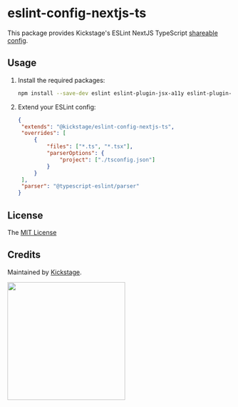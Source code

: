 # eslint-config-nextjs-ts

This package provides Kickstage's ESLint NextJS TypeScript [shareable config](https://eslint.org/docs/developer-guide/shareable-configs.html).

## Usage

1. Install the required packages:

   ```sh
   npm install --save-dev eslint eslint-plugin-jsx-a11y eslint-plugin-react eslint-plugin-react-hooks eslint-config-next @typescript-eslint/eslint-plugin @typescript-eslint/parser @kickstage/eslint-config-nextjs-ts
   ```

2. Extend your ESLint config:

   ```json
   {
   	"extends": "@kickstage/eslint-config-nextjs-ts",
   	"overrides": [
   		{
   			"files": ["*.ts", "*.tsx"],
   			"parserOptions": {
   				"project": ["./tsconfig.json"]
   			}
   		}
   	],
   	"parser": "@typescript-eslint/parser"
   }
   ```

## License

The [MIT License](../LICENSE)

## Credits

Maintained by
[Kickstage](https://kickstage.com).

<img src="https://kickstage.com/kstg_logo_email.png" width="264">
